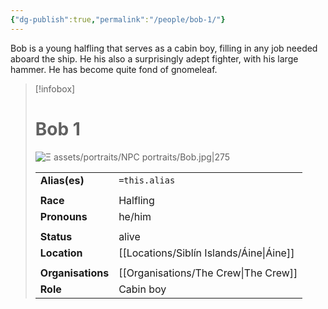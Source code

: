 ```yaml
---
{"dg-publish":true,"permalink":"/people/bob-1/"}
---
```


Bob is a young halfling that serves as a cabin boy, filling in any job needed aboard the ship. He his also a surprisingly adept fighter, with his large hammer. He has become quite fond of gnomeleaf. 

> [!infobox] 
> 
> # Bob 1
> ![Ξ assets/portraits/NPC portraits/Bob.jpg|275](/img/user/%CE%9E%20assets/portraits/NPC%20portraits/Bob.jpg)
> 
> | | |
> | --- | --- |
> | **Alias(es)** | `=this.alias` |
> | | | 
> | **Race** | Halfling |
> | **Pronouns** | he/him |
> | | | 
> | **Status** | alive | 
> | **Location** | [[Locations/Siblín Islands/Áine\|Áine]] |
> | | | 
> | **Organisations** | [[Organisations/The Crew\|The Crew]] |
> | **Role** | Cabin boy |
